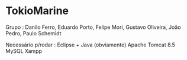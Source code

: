 # TokioMarine
Grupo : Danilo Ferro, Eduardo Porto, Felipe Mori, Gustavo Oliveira, João Pedro, Paulo Schemidt

Necessário p/rodar :
Eclipse + Java (obviamente)
Apache Tomcat 8.5
MySQL
Xampp
